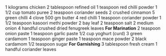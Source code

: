 1 kilograms chicken
2 tablespoon refined oil
1 teaspoon red chilli powder
1 1/2 cup tomato puree
2 teaspoon coriander seeds
2 crushed cinnamon
5 green chilli
4 clove
500 gm butter
4 red chilli
1 teaspoon coriander powder
1 1/2 teaspoon kasoori methi powder
2 bay leaf
2 teaspoon salt
2 medium onion
4 handful crushed dried fenugreek leaves
**For Marination**
2 teaspoon onion paste
1 teaspoon garlic paste
1/2 cup yoghurt (curd)
3 green cardamom
1 teaspoon ginger paste
1 teaspoon mace powder
2 black cardamom
1/2 teaspoon sugar
**For Garnishing**
3 tablespoon fresh cream
1 handful coriander leaves